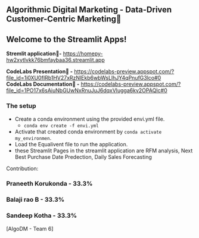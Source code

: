 
## Algorithmic Digital Marketing - Data-Driven Customer-Centric Marketing🚀

## Welcome to the Streamlit Apps!
<b>Stremlit application🌟-</b> https://homepy-hw2xytlvkk76bmfaybaa36.streamlit.app<br/>


<b>CodeLabs Presentation🚀 -</b> https://codelabs-preview.appspot.com/?file_id=1i0XU0fIRb1HV27xRzNlEkb6wbWsLlhJY4qPnufG3lco#0<br/>
<b>CodeLabs Documentation🚀 -</b> https://codelabs-preview.appspot.com/?file_id=1PO17x6sAiuNbGUwNxRnuJuJ6dqxVlugga6kv2OPAQIc#0<br/>


### The setup
  * Create a conda environment using the provided envi.yml file.
    - `conda env create -f envi.yml`
  * Activate that created conda environment by `conda activate my_environmen`.
  * Load the Equalivent file to run the application.
  * these Streamlit Pages in the streamlit application are RFM analysis, Next Best Purchase Date Predection, Daily Sales Forecasting

Contribution:

### Praneeth Korukonda   -  33.3%
### Balaji rao B   -  33.3%
### Sandeep Kotha   -  33.3%


[AlgoDM - Team 6]

